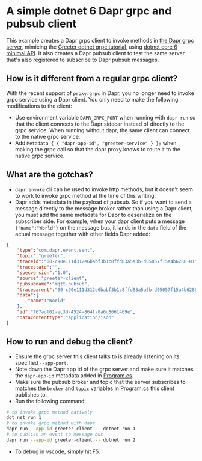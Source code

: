 # A simple dotnet 6 Dapr grpc and pubsub client

This example creates a Dapr grpc client to invoke methods in [the Dapr grpc server](../Server), mimicing the [Greeter dotnet grpc tutorial](https://docs.microsoft.com/en-us/aspnet/core/tutorials/grpc/grpc-start?view=aspnetcore-6.0&tabs=visual-studio), using [dotnet core 6 minimal API](https://docs.microsoft.com/en-us/aspnet/core/fundamentals/minimal-apis?view=aspnetcore-6.0). It also creates a Dapr pubsub client to test the same server that's also registered to subscribe to Dapr pubsub messages.

## How is it different from a regular grpc client?

With the recent support of `proxy.grpc` in Dapr, you no longer need to invoke grpc service using a Dapr client. You only need to make the following modifications to the client:
  * Use environment variable `DAPR_GRPC_PORT` when running with `dapr run` so that the client connects to the Dapr sidecar instead of directly to the grpc service. When running without dapr, the same client can connect to the native grpc service.
  * Add `Metadata { { "dapr-app-id", "greeter-service" } };` when making the grpc call so that the dapr proxy knows to route it to the native grpc service.

## What are the gotchas? 
* `dapr invoke` cli can be used to invoke http methods, but it doesn't seem to work to invoke grpc method at the time of this writing. 
* Dapr adds metadata in the payload of pubsub. So if you want to send a message directly to the message broker rather than using a Dapr client, you must add the same metadata for Dapr to deserialize on the subscriber side. For example, when your dapr client puts a message `{"name":"World"}` on the message bus, it lands in the `data` field of the actual message together with other fields Dapr added:

```json
{
    "type":"com.dapr.event.sent",
    "topic":"greeter",
    "traceid":"00-c90e111d312e6babf3b1c8ffd83a5a3b-d05057f15a4b6288-01",
    "tracestate":"",
    "specversion":"1.0",
    "source":"greeter-client",
    "pubsubname":"mqtt-pubsub",
    "traceparent":"00-c90e111d312e6babf3b1c8ffd83a5a3b-d05057f15a4b6288-01",
    "data":{
        "name":"World"
    },
    "id":"f67adf01-ec3d-4524-864f-0a6d8661469e",
    "datacontenttype":"application/json"
}
``` 

## How to run and debug the client?
* Ensure the grpc server this client talks to is already listening on its specified `--app-port`.
* Note down the Dapr app id of the grpc server and make sure it matches the `dapr-app-id` metadata added in [Program.cs](./Program.cs).
* Make sure the pubsub broker and topic that the server subscribes to matches the `broker` and `topic` variables in [Program.cs](./Program.cs) this client publishes to. 
* Run the following command:

```bash
# to invoke grpc method natively
dot net run 1
# to invoke grpc method with dapr
dapr run --app-id greeter-client -- dotnet run 1 
# to publish an event to message bus
dapr run --app-id greeter-client -- dotnet run 2 
```

* To debug in vscode, simply hit F5.